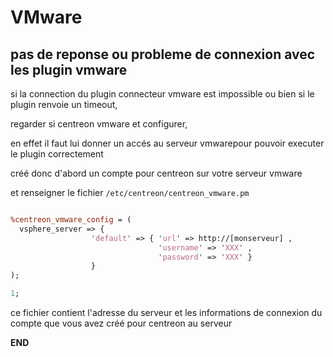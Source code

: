 # VMware

## pas de reponse ou probleme de connexion avec les plugin vmware 

si la connection du plugin connecteur vmware est impossible ou bien si le plugin renvoie un timeout,

regarder si centreon vmware et configurer,

en effet il faut lui donner un accés au serveur vmwarepour pouvoir executer le plugin correctement

créé donc d'abord un compte pour centreon sur votre serveur vmware

et renseigner le fichier `/etc/centreon/centreon_vmware.pm`

```perl

%centreon_vmware_config = (
  vsphere_server => {
                  'default' => { 'url' => http://[monserveur] ,
                                 'username' => 'XXX' ,
                                 'password' => 'XXX' }
                  }
);

1;
```

ce fichier contient l'adresse du serveur et les informations de connexion du compte que vous avez créé pour centreon au serveur

__END__
